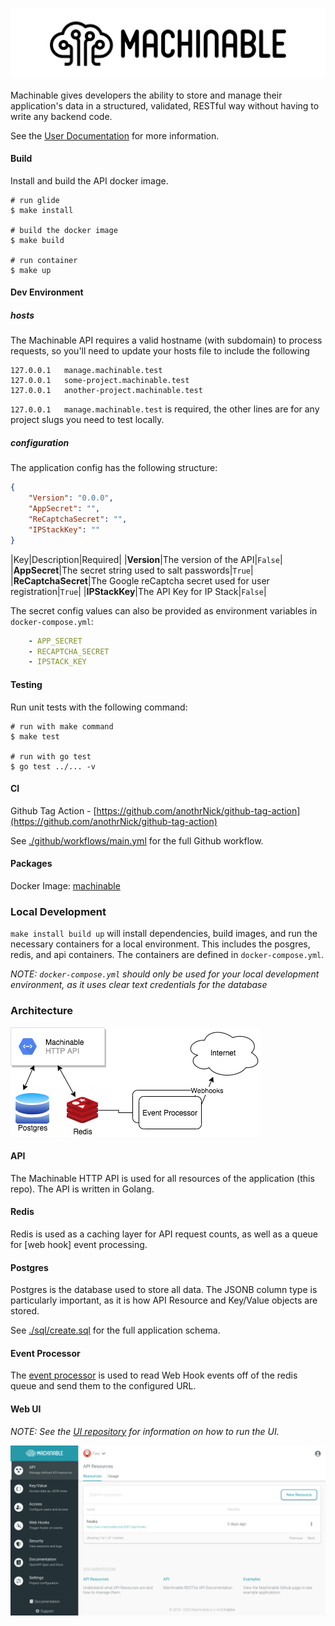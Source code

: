 
![Image of Machinable UI](images/logo.png)

Machinable gives developers the ability to store and manage their application's data in a structured, validated, RESTful way without having to write any backend code.

See the [User Documentation](https://www.machinable.io/documentation/) for more information.

#### Build

Install and build the API docker image.

```
# run glide
$ make install

# build the docker image
$ make build

# run container
$ make up
```

#### Dev Environment

##### hosts

The Machinable API requires a valid hostname (with subdomain) to process requests, so you'll need to update your hosts file to include the following

```
127.0.0.1   manage.machinable.test
127.0.0.1   some-project.machinable.test
127.0.0.1   another-project.machinable.test
```

`127.0.0.1   manage.machinable.test` is required, the other lines are for any project slugs you need to test locally.

##### configuration

The application config has the following structure:

```config.json
{
    "Version": "0.0.0",
    "AppSecret": "",
    "ReCaptchaSecret": "",
    "IPStackKey": ""
}
```

|Key|Description|Required|
|**Version**|The version of the API|`False`|
|**AppSecret**|The secret string used to salt passwords|`True`|
|**ReCaptchaSecret**|The Google reCaptcha secret used for user registration|`True`|
|**IPStackKey**|The API Key for IP Stack|`False`|

The secret config values can also be provided as environment variables in `docker-compose.yml`:

```yml
    - APP_SECRET
    - RECAPTCHA_SECRET
    - IPSTACK_KEY
```

#### Testing

Run unit tests with the following command:

```
# run with make command
$ make test

# run with go test
$ go test ../... -v
```

#### CI

Github Tag Action - [https://github.com/anothrNick/github-tag-action](https://github.com/anothrNick/github-tag-action)

See [./github/workflows/main.yml](./github/workflow/main.yml) for the full Github workflow.

#### Packages

Docker Image: [machinable](https://github.com/anothrNick/machinable/packages/54301)

### Local Development

`make install build up` will install dependencies, build images, and run the necessary containers for a local environment. This includes the posgres, redis, and api containers. The containers are defined in `docker-compose.yml`.

_NOTE: `docker-compose.yml` should only be used for your local development environment, as it uses clear text credentials for the database_

### Architecture

![Machinable Architecture](images/machinable.png)

#### API

The Machinable HTTP API is used for all resources of the application (this repo). The API is written in Golang. 

#### Redis

Redis is used as a caching layer for API request counts, as well as a queue for [web hook] event processing.

#### Postgres

Postgres is the database used to store all data. The JSONB column type is particularly important, as it is how API Resource and Key/Value objects are stored.

See [./sql/create.sql](./sql/create.sql) for the full application schema.

#### Event Processor

The [event processor](https://github.com/machinable/event-processor) is used to read Web Hook events off of the redis queue and send them to the configured URL.

#### Web UI

_NOTE: See the [UI repository](https://github.com/anothrNick/machinable-ui) for information on how to run the UI._

![Image of Machinable UI](images/ui_1.png)
